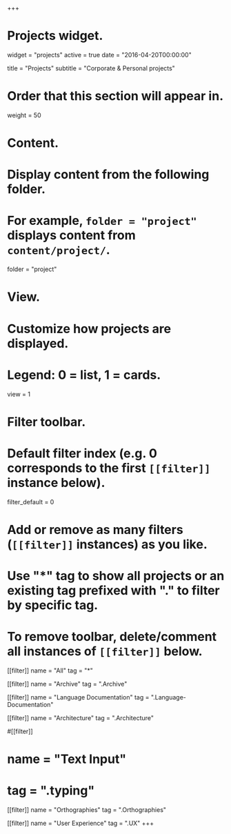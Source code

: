+++
# Projects widget.
widget = "projects"
active = true
date = "2016-04-20T00:00:00"

title = "Projects"
subtitle = "Corporate & Personal projects"

# Order that this section will appear in.
weight = 50

# Content.
# Display content from the following folder.
# For example, `folder = "project"` displays content from `content/project/`.
folder = "project"

# View.
# Customize how projects are displayed.
# Legend: 0 = list, 1 = cards.
view = 1

# Filter toolbar.

# Default filter index (e.g. 0 corresponds to the first `[[filter]]` instance below).
filter_default = 0

# Add or remove as many filters (`[[filter]]` instances) as you like.
# Use "*" tag to show all projects or an existing tag prefixed with "." to filter by specific tag.
# To remove toolbar, delete/comment all instances of `[[filter]]` below.

[[filter]]
 name = "All"
 tag = "*"

[[filter]]
  name = "Archive"
  tag = ".Archive"

[[filter]]
  name = "Language Documentation"
   tag = ".Language-Documentation"

[[filter]]
 name = "Architecture"
 tag = ".Architecture"

#[[filter]]
#  name = "Text Input"
#  tag = ".typing"

[[filter]]
  name = "Orthographies"
  tag = ".Orthographies"

[[filter]]
  name = "User Experience"
  tag = ".UX"
+++
